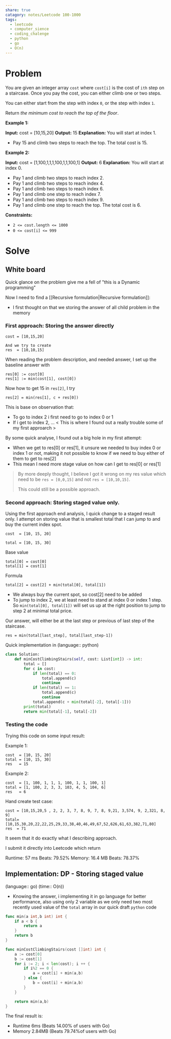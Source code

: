 ```yaml
---
share: true
catagory: notes/Leetcode 100-1000
tags:
  - leetcode
  - computer_sience
  - coding_chalenge
  - python
  - go
  - O(n)
---
```


# Problem

You are given an integer array `cost` where `cost[i]` is the cost of `ith` step on a staircase. Once you pay the cost, you can either climb one or two steps.

You can either start from the step with index `0`, or the step with index `1`.

Return _the minimum cost to reach the top of the floor_.

**Example 1:**

**Input:** cost = [10,15,20]
**Output:** 15
**Explanation:** You will start at index 1.
- Pay 15 and climb two steps to reach the top.
The total cost is 15.

**Example 2:**

**Input:** cost = [1,100,1,1,1,100,1,1,100,1]
**Output:** 6
**Explanation:** You will start at index 0.
- Pay 1 and climb two steps to reach index 2.
- Pay 1 and climb two steps to reach index 4.
- Pay 1 and climb two steps to reach index 6.
- Pay 1 and climb one step to reach index 7.
- Pay 1 and climb two steps to reach index 9.
- Pay 1 and climb one step to reach the top.
The total cost is 6.

**Constraints:**

- `2 <= cost.length <= 1000`
- `0 <= cost[i] <= 999`

# Solve

## White board

Quick glance on the problem give me a fell of "this is a Dynamic programming"

Now I need to find a [[Recursive formulation|Recursive formulation]]:
- I first thought on that we storing the answer of all child problem in the memory

### First approach: Storing the answer directly 

```
cost = [10,15,20]

And we try to create
res  = [10,10,15]
```

When reading the problem description, and needed answer, I set up the baseline answer with

```
res[0] := cost[0]
res[1] := min(cost[1], cost[0])
```

Now how to get 15 in `res[2]`, I try

```
res[2] = min(res[1], c + res[0])
```

This is base on observation that:
- To go to index 2 i first need to go to index 0 or 1
- If i get to index 2, ... < This is where I found out a really trouble some of my first approarch >

By some quick analyse, I found out a big hole in my first attempt:
- When we get to res[0] or res[1], it unsure we needed to buy index 0 or index 1 or not, making it not possible to know if we need to buy either of them to get to res[2]
- This mean I need more stage value on how can I get to res[0] or res[1]

> By more deeply thought, I believe I got it wrong on my res value which need to be `res = [0,0,15]` and not `res = [10,10,15]`.
> 
> This could still be a possible approach. 
### Second approach: Storing staged value only.

Using the first approach end analysis, I quick change to a staged result only. I attempt on storing value that is smallest total that I can jump to and buy the current index spot.

```
cost  = [10, 15, 20]

total = [10, 15, 30]
```

Base value

```
total[0] = cost[0]
total[1] = cost[1]
```

Formula

```
total[2] = cost[2] + min(total[0], total[1])
```

- We always buy the current spot, so cost[2] need to be added
- To jump to index 2, we at least need to stand at index 0 or index 1 step. So `min(total[0], total[1])` will set us up at the right position to jump to step 2 at minimal total price.

Our answer, will either be at the last step or previous of last step of the staircase.

```
res = min(total[last_step], total[last_step-1])
```

Quick implementation in (language:: python)

```python
class Solution:
    def minCostClimbingStairs(self, cost: List[int]) -> int:
        total = []
        for c in cost:
            if len(total) == 0:
                total.append(c)
                continue
            if len(total) == 1:
                total.append(c)
                continue
            total.append(c + min(total[-2], total[-1]))
        print(total)
        return min(total[-1], total[-2])
```

### Testing the code

Trying this code on some input result:

Example 1:

```
cost  = [10, 15, 20]
total = [10, 15, 30]
res   = 15
```

Example 2:

```
cost  = [1, 100, 1, 1, 1, 100, 1, 1, 100, 1]
total = [1, 100, 2, 3, 3, 103, 4, 5, 104, 6]
res   = 6
```

Hand create test case:

```
cost = [10,15,20,5 , 2, 2, 3, 7, 8, 9, 7, 8, 9,21, 3,574, 9, 2,321, 8, 9]
total= [10,15,30,20,22,22,25,29,33,38,40,46,49,67,52,626,61,63,382,71,80]
res  = 71
```

It seem that it do exactly what I describing approach.

I submit it directly into Leetcode which return 

Runtime: 57 ms Beats: 79.52%
Memory: 16.4 MB Beats: 78.37%

## Implementation: DP - Storing staged value
(language:: go)
(time:: O(n))

- Knowing the answer, i implementing it in go language for better performance, also using only 2 variable as  we only need two most recently used value of the `total` array in our quick draft `python` code

```go
func min(a int,b int) int {
    if a < b {
        return a
    }
    return b
}

func minCostClimbingStairs(cost []int) int {
    a := cost[0]
    b := cost[1]
    for i := 2; i < len(cost); i ++ {
        if i%2 == 0 {
            a = cost[i] + min(a,b)
        } else {
            b = cost[i] + min(a,b)
        }
    }

    return min(a,b)
}
```

The final result is:
- Runtime 6ms (Beats 14.00% of users with Go)
- Memory 2.84MB (Beats 79.74%of users with Go)